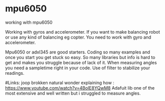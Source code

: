 # mpu6050
working with mpu6050

Working with gyros and accelerometer.
If you want to make balancing robot or use any kind of balancing eg copter. You need to work with gyro and accelerometer.

Mpu6050 or adxl345 are good starters.
Coding so many examples and once you start you get stuck so easy. So many libraries but info is hard to get and makes you struggle
because of lack of it.
When measuring angles you need a sampletime right in your code.
Use of filter to stabilize your readings.

#Links:
joop brokken natural wonder explaining how : https://www.youtube.com/watch?v=4BoIE8YQwM8
Adafuit lib one of the most extensive and well written but i struggled to measure angles. 



